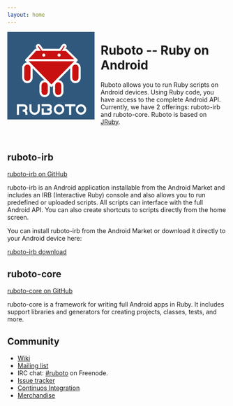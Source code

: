 ```yaml
---
layout: home
---
```


<img style="float:left ; padding-right: 1em" src="ruboto.png" />
<!--
<img style="float:right" src="ruboto.png" />
-->

# Ruboto -- Ruby on Android

Ruboto allows you to run Ruby scripts on Android devices.  Using Ruby code, you have access to the complete Android API.  Currently, we have 2 offerings:  ruboto-irb and ruboto-core.  Ruboto is based on [JRuby](http://jruby.org).

<br clear="all"/>

## ruboto-irb

[ruboto-irb on GitHub](http://github.com/ruboto/ruboto-irb/)

ruboto-irb is an Android application installable from the Android Market and includes an IRB (Interactive Ruby) console and also allows you to run predefined or uploaded scripts.  All scripts can interface with the full Android API.  You can also create shortcuts to scripts directly from the home screen.

You can install ruboto-irb from the Android Market or download it directly to your Android device here:

[ruboto-irb download](http://www.androidzoom.com/android_applications/tools/ruboto-irb-ruby-on-android_hwcd_download.html)

## ruboto-core

[ruboto-core on GitHub](http://github.com/ruboto/ruboto-core/)

ruboto-core is a framework for writing full Android apps in Ruby.  It includes support libraries and generators for creating projects, classes, tests, and more.

## Community

* [Wiki](https://github.com/ruboto/ruboto-core/wiki)
* [Mailing list](http://groups.google.com/group/ruboto)
* IRC chat: [#ruboto](irc://irc.freenode.net/ruboto) on Freenode.
* [Issue tracker](https://github.com/ruboto/ruboto-core/issues)
* [Continuos Integration](http://ci.jruby.org/view/Ruboto/)
* [Merchandise](http://www.cafepress.co.uk/ruboto)
